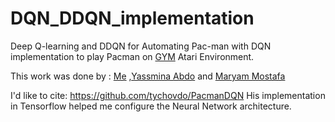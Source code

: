 # DQN_DDQN_implementation
Deep Q-learning and DDQN for Automating Pac-man with 
DQN implementation to play Pacman on [GYM](https://www.gymlibrary.ml/) Atari Environment.

This work was done by :
[Me](https://github.com/Nader-Khalil) ,[Yassmina Abdo](https://github.com/yassmina-abdo) and [Maryam Mostafa](https://github.com/Maryam-Mostafa)


I'd like to cite: https://github.com/tychovdo/PacmanDQN His implementation in Tensorflow helped me configure the Neural Network architecture.
